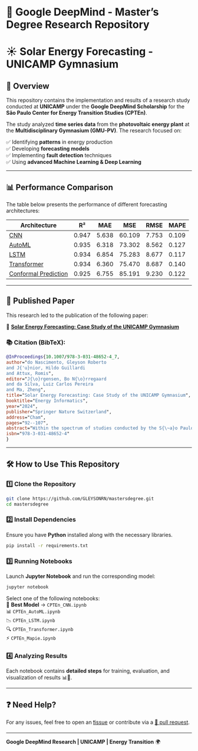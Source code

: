 # 🔬 Google DeepMind - Master’s Degree Research Repository

# ☀️ Solar Energy Forecasting - UNICAMP Gymnasium

## 📌 Overview
This repository contains the implementation and results of a research study conducted at **UNICAMP** under the **Google DeepMind Scholarship** for the **São Paulo Center for Energy Transition Studies (CPTEn)**.  

The study analyzed **time series data** from the **photovoltaic energy plant** at the **Multidisciplinary Gymnasium (GMU-PV)**. The research focused on:  

✅ Identifying **patterns** in energy production  
✅ Developing **forecasting models**   
✅ Implementing **fault detection** techniques  
✅ Using **advanced Machine Learning & Deep Learning**   

---

## 📊 Performance Comparison
The table below presents the performance of different forecasting architectures:  

| Architecture | R² | MAE | MSE | RMSE | MAPE |
|-------------|------|------|------|------|------|
| [CNN](https://github.com/GLEYSONRN/mastersdegree/blob/main/CPTEn_CNN.ipynb) | 0.947 | 5.638 | 60.109 | 7.753 | 0.109 |
| [AutoML](https://github.com/GLEYSONRN/mastersdegree/blob/main/CPTEn_AutoML.ipynb) | 0.935 | 6.318 | 73.302 | 8.562 | 0.127 |
| [LSTM](https://github.com/GLEYSONRN/mastersdegree/blob/main/CPTEn_LSTM.ipynb) | 0.934 | 6.854 | 75.283 | 8.677 | 0.117 |
| [Transformer](https://github.com/GLEYSONRN/mastersdegree/blob/main/CPTEn_Transformer.ipynb) | 0.934 | 6.360 | 75.470 | 8.687 | 0.140 |
| [Conformal Prediction](https://github.com/GLEYSONRN/mastersdegree/blob/main/CPTEn_Mapie.ipynb) | 0.925 | 6.755 | 85.191 | 9.230 | 0.122 |

---

## 📄 Published Paper  
This research led to the publication of the following paper:  

📌 **[Solar Energy Forecasting: Case Study of the UNICAMP Gymnasium](https://link.springer.com/chapter/10.1007/978-3-031-48652-4_7)**  

### 📚 Citation (BibTeX):
```bibtex
@InProceedings{10.1007/978-3-031-48652-4_7,
author="do Nascimento, Gleyson Roberto
and J{'u}nior, Hildo Guillardi
and Attux, Romis",
editor="J{\o}rgensen, Bo N{\o}rregaard
and da Silva, Luiz Carlos Pereira
and Ma, Zheng",
title="Solar Energy Forecasting: Case Study of the UNICAMP Gymnasium",
booktitle="Energy Informatics",
year="2024",
publisher="Springer Nature Switzerland",
address="Cham",
pages="92--107",
abstract="Within the spectrum of studies conducted by the S{\~a}o Paulo Center for Energy Transition Studies (CPTEn), time series from the Photovoltaic Energy Plant of the UNICAMP Multidisciplinary Gymnasium (GMU-PV) were analyzed. This plant is associated with the first implementation of a photovoltaic system in the context of the Sustainable Campus Project (PCS) at UNICAMP - as a consequence, it originated the most extensive and robust time series in the project.",
isbn="978-3-031-48652-4"
}
```

---

## 🛠️ How to Use This Repository  

### 1️⃣ Clone the Repository  
```sh
git clone https://github.com/GLEYSONRN/mastersdegree.git
cd mastersdegree
```

### 2️⃣ Install Dependencies  
Ensure you have **Python** installed along with the necessary libraries.  
```sh
pip install -r requirements.txt
```

### 3️⃣ Running Notebooks  
Launch **Jupyter Notebook** and run the corresponding model:  
```sh
jupyter notebook
```
Select one of the following notebooks:  
🚀 **Best Model** → `CPTEn_CNN.ipynb`  
📊 `CPTEn_AutoML.ipynb`  
📉 `CPTEn_LSTM.ipynb`  
🔍 `CPTEn_Transformer.ipynb`  
⚡ `CPTEn_Mapie.ipynb`  

### 4️⃣ Analyzing Results  
Each notebook contains **detailed steps** for training, evaluation, and visualization of results 📊🔎.

---

## ❓ Need Help?  
For any issues, feel free to open an [❗issue](https://github.com/GLEYSONRN/mastersdegree/issues) or contribute via a [🔄 pull request](https://github.com/GLEYSONRN/mastersdegree/pulls).

---

**Google DeepMind Research | UNICAMP | Energy Transition** 🌍
